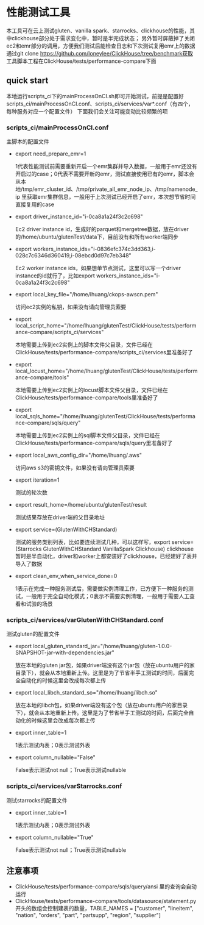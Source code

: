# 性能测试工具

本工具可在云上测试gluten、vanilla spark、starrocks、clickhouse的性能，其中clickhouse部分处于需求变化中，暂时是半完成状态；
另外暂时屏蔽掉了关闭ec2和emr部分的调用，方便我们测试后能检查日志和下次测试复用emr上的数据
通过git clone https://github.com/loneylee/ClickHouse/tree/benchmark获取
工具脚本工程在ClickHouse/tests/performance-compare下面

## quick start

本地运行scripts_ci下的mainProcessOnCI.sh即可开始测试，前提是配置好scripts_ci/mainProcessOnCI.conf、scripts_ci/services/var*.conf（有四个，每种服务对应一个配置文件）
下面我们会关注可能变动比较频繁的项

### scripts_ci/mainProcessOnCI.conf
主脚本的配置文件

* export need_prepare_emr=1

  1代表性能测试前需要重新开启一个emr集群并导入数据，一般用于emr还没有开启过的case；0代表不需要开新的emr，测试直接使用已有的emr，脚本会从本地/tmp/emr_cluster_id、/tmp/private_all_emr_node_ip、/tmp/namenode_ip
里获取emr集群信息，一般用于上次测试已经开启了emr，本次想节省时间直接复用的case

* export driver_instance_id="i-0ca8a1a24f3c2c698"

  Ec2 driver instance id，生成好的parquet和mergetree数据，放在driver的/home/ubuntu/glutenTest/data下，目前没有和所有worker端同步

* export workers_instance_ids="i-0836efc374c3dd363,i-028c7c6346d360419,i-08ebcd0d97c7eb348"

  Ec2 worker instance ids，如果想单节点测试，这里可以写一个driver instance的id就行了，比如export workers_instance_ids="i-0ca8a1a24f3c2c698"

* export local_key_file="/home/lhuang/ckops-awscn.pem"

  访问ec2实例的私钥，如果没有请向管理员索要

* export local_script_home="/home/lhuang/glutenTest/ClickHouse/tests/performance-compare/scripts_ci/services"

  本地需要上传到ec2实例上的脚本文件父目录，文件已经在ClickHouse/tests/performance-compare/scripts_ci/services里准备好了

* export local_locust_home="/home/lhuang/glutenTest/ClickHouse/tests/performance-compare/tools"

  本地需要上传到ec2实例上的locust脚本文件父目录，文件已经在ClickHouse/tests/performance-compare/tools里准备好了

* export local_sqls_home="/home/lhuang/glutenTest/ClickHouse/tests/performance-compare/sqls/query"

  本地需要上传到ec2实例上的sql脚本文件父目录，文件已经在ClickHouse/tests/performance-compare/sqls/query里准备好了

* export local_aws_config_dir="/home/lhuang/.aws"

  访问aws s3的密钥文件，如果没有请向管理员索要

* export iteration=1

  测试的轮次数

* export result_home=/home/ubuntu/glutenTest/result

  测试结果存放在driver端的父目录地址

* export service=(GlutenWithCHStandard)

  测试的服务类别列表，比如要连续测试几种，可以这样写，export service=(Starrocks GlutenWithCHStandard VanillaSpark Clickhouse)
clickhouse暂时是半自动化，driver和worker上都安装好了clickhouse，已经建好了表并导入了数据

* export clean_env_when_service_done=0

  1表示在完成一种服务测试后，需要做实例清理工作，已方便下一种服务的测试，一般用于完全自动化模式；0表示不需要实例清理，一般用于需要人工查看和试验的场景


### scripts_ci/services/varGlutenWithCHStandard.conf
测试gluten的配置文件

* export local_gluten_standard_jar="/home/lhuang/gluten-1.0.0-SNAPSHOT-jar-with-dependencies.jar"

  放在本地的gluten jar包，如果driver端没有这个jar包（放在ubuntu用户的家目录下），就会从本地重新上传。这里是为了节省半手工测试的时间，后面完全自动化的时候这里会改成每次都上传

* export local_libch_standard_so="/home/lhuang/libch.so"

  放在本地的libch包，如果driver端没有这个包（放在ubuntu用户的家目录下），就会从本地重新上传。这里是为了节省半手工测试的时间，后面完全自动化的时候这里会改成每次都上传

* export inner_table=1

  1表示测试内表；0表示测试外表

* export column_nullable="False"

  False表示测试not null；True表示测试nullable


### scripts_ci/services/varStarrocks.conf
测试starrocks的配置文件
* export inner_table=1

  1表示测试内表；0表示测试外表

* export column_nullable="True"

  False表示测试not null；True表示测试nullable

## 注意事项
* ClickHouse/tests/performance-compare/sqls/query/ansi 里的查询会自动运行
* ClickHouse/tests/performance-compare/tools/datasource/statement.py 开头的数组会控制建表的数量，TABLE_NAMES = ["customer", "lineitem", "nation", "orders", "part", "partsupp", "region", "supplier"]
